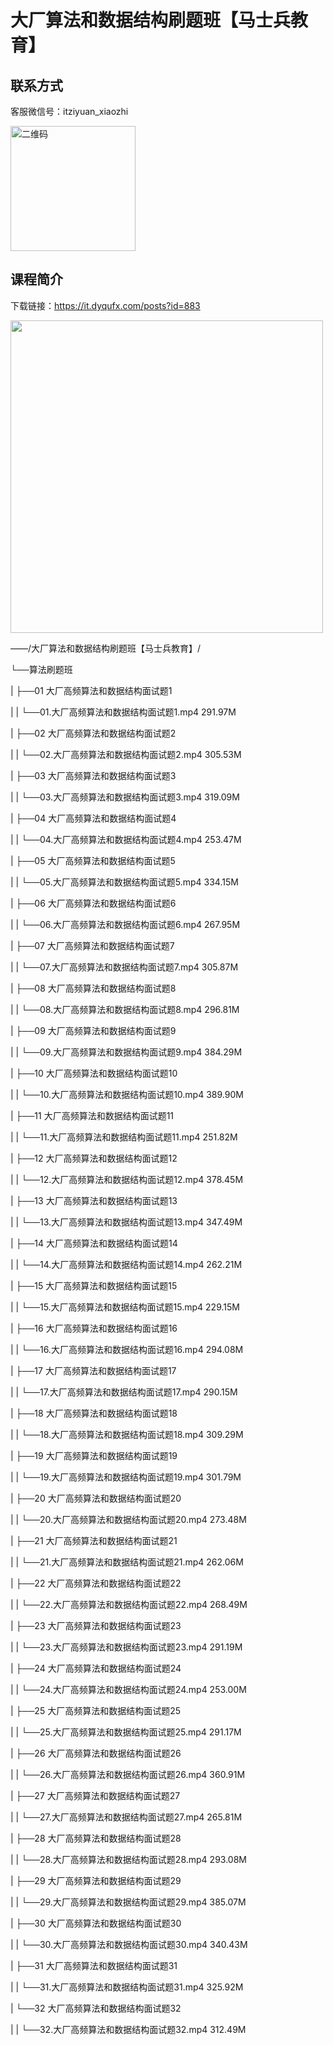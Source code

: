 # 大厂算法和数据结构刷题班【马士兵教育】

## 联系方式

客服微信号：itziyuan_xiaozhi

<img src="https://ziyuanyun.oss-cn-guangzhou.aliyuncs.com/common/20240614073449/666b82192834a.jpg" width="200" height="200" alt="二维码">

## 课程简介

下载链接：https://it.dyqufx.com/posts?id=883

<img src="https://ziyuanyun.oss-cn-guangzhou.aliyuncs.com/yun/20240515153208/664464f89d4f8.jpg" width="500" alt="">

  ——/大厂算法和数据结构刷题班【马士兵教育】/

 └──算法刷题班

 | ├──01 大厂高频算法和数据结构面试题1

 | | └──01.大厂高频算法和数据结构面试题1.mp4 291.97M

 | ├──02 大厂高频算法和数据结构面试题2

 | | └──02.大厂高频算法和数据结构面试题2.mp4 305.53M

 | ├──03 大厂高频算法和数据结构面试题3

 | | └──03.大厂高频算法和数据结构面试题3.mp4 319.09M

 | ├──04 大厂高频算法和数据结构面试题4

 | | └──04.大厂高频算法和数据结构面试题4.mp4 253.47M

 | ├──05 大厂高频算法和数据结构面试题5

 | | └──05.大厂高频算法和数据结构面试题5.mp4 334.15M

 | ├──06 大厂高频算法和数据结构面试题6

 | | └──06.大厂高频算法和数据结构面试题6.mp4 267.95M

 | ├──07 大厂高频算法和数据结构面试题7

 | | └──07.大厂高频算法和数据结构面试题7.mp4 305.87M

 | ├──08 大厂高频算法和数据结构面试题8

 | | └──08.大厂高频算法和数据结构面试题8.mp4 296.81M

 | ├──09 大厂高频算法和数据结构面试题9

 | | └──09.大厂高频算法和数据结构面试题9.mp4 384.29M

 | ├──10 大厂高频算法和数据结构面试题10

 | | └──10.大厂高频算法和数据结构面试题10.mp4 389.90M

 | ├──11 大厂高频算法和数据结构面试题11

 | | └──11.大厂高频算法和数据结构面试题11.mp4 251.82M

 | ├──12 大厂高频算法和数据结构面试题12

 | | └──12.大厂高频算法和数据结构面试题12.mp4 378.45M

 | ├──13 大厂高频算法和数据结构面试题13

 | | └──13.大厂高频算法和数据结构面试题13.mp4 347.49M

 | ├──14 大厂高频算法和数据结构面试题14

 | | └──14.大厂高频算法和数据结构面试题14.mp4 262.21M

 | ├──15 大厂高频算法和数据结构面试题15

 | | └──15.大厂高频算法和数据结构面试题15.mp4 229.15M

 | ├──16 大厂高频算法和数据结构面试题16

 | | └──16.大厂高频算法和数据结构面试题16.mp4 294.08M

 | ├──17 大厂高频算法和数据结构面试题17

 | | └──17.大厂高频算法和数据结构面试题17.mp4 290.15M

 | ├──18 大厂高频算法和数据结构面试题18

 | | └──18.大厂高频算法和数据结构面试题18.mp4 309.29M

 | ├──19 大厂高频算法和数据结构面试题19

 | | └──19.大厂高频算法和数据结构面试题19.mp4 301.79M

 | ├──20 大厂高频算法和数据结构面试题20

 | | └──20.大厂高频算法和数据结构面试题20.mp4 273.48M

 | ├──21 大厂高频算法和数据结构面试题21

 | | └──21.大厂高频算法和数据结构面试题21.mp4 262.06M

 | ├──22 大厂高频算法和数据结构面试题22

 | | └──22.大厂高频算法和数据结构面试题22.mp4 268.49M

 | ├──23 大厂高频算法和数据结构面试题23

 | | └──23.大厂高频算法和数据结构面试题23.mp4 291.19M

 | ├──24 大厂高频算法和数据结构面试题24

 | | └──24.大厂高频算法和数据结构面试题24.mp4 253.00M

 | ├──25 大厂高频算法和数据结构面试题25

 | | └──25.大厂高频算法和数据结构面试题25.mp4 291.17M

 | ├──26 大厂高频算法和数据结构面试题26

 | | └──26.大厂高频算法和数据结构面试题26.mp4 360.91M

 | ├──27 大厂高频算法和数据结构面试题27

 | | └──27.大厂高频算法和数据结构面试题27.mp4 265.81M

 | ├──28 大厂高频算法和数据结构面试题28

 | | └──28.大厂高频算法和数据结构面试题28.mp4 293.08M

 | ├──29 大厂高频算法和数据结构面试题29

 | | └──29.大厂高频算法和数据结构面试题29.mp4 385.07M

 | ├──30 大厂高频算法和数据结构面试题30

 | | └──30.大厂高频算法和数据结构面试题30.mp4 340.43M

 | ├──31 大厂高频算法和数据结构面试题31

 | | └──31.大厂高频算法和数据结构面试题31.mp4 325.92M

 | └──32 大厂高频算法和数据结构面试题32

 | | └──32.大厂高频算法和数据结构面试题32.mp4 312.49M

  
